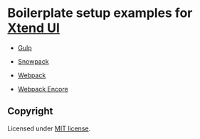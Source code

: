 # Boilerplate setup examples for [Xtend UI](https://github.com/minimit/xtendui)

- [Gulp](gulp)

- [Snowpack](snowpack)

- [Webpack](webpack)

- [Webpack Encore](encore)

## Copyright

Licensed under [MIT license](https://github.com/minimit/xtendui-boilerplate/blob/master/LICENSE).

